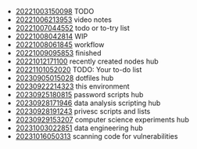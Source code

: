 - [20221003150098](/zet/20221003150098/README.md) TODO
- [20221006213953](/zet/20221006213953/README.md) video notes
- [20221007044552](/zet/20221007044552/README.md) todo or to-try list
- [20221008042814](/zet/20221008042814/README.md) WIP
- [20221008061845](/zet/20221008061845/README.md) workflow
- [20221009095853](/zet/20221009095853/README.md) finished
- [20221012171100](/zet/20221012171100/README.md) recently created nodes hub
- [20221101052020](/zet/20221101052020/README.md) TODO: Your to-do list
- [20230905015028](/zet/20230905015028/README.md) dotfiles hub
- [20230922214323](/zet/20230922214323/README.md) this environment
- [20230925180815](/zet/20230925180815/README.md) password scripts hub
- [20230928171946](/zet/20230928171946/README.md) data analysis scripting hub
- [20230928191243](/zet/20230928191243/README.md) privesc scripts and lists
- [20230929153207](/zet/20230929153207/README.md) computer science experiments hub
- [20231003022851](/zet/20231003022851/README.md) data engineering hub
- [20231016050313](/zet/20231016050313/README.md) scanning code for vulnerabilities
